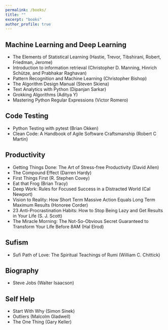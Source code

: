 ```yaml
---
permalink: /books/
title: ""
excerpt: "books"
author_profile: true
---
```


## Machine Learning and Deep Learning
* The Elements of Statistical Learning (Hastie, Trevor, Tibshirani, Robert, Friedman, Jerome) 
* Introduction to information retrieval (Christopher D. Manning, Hinrich Schütze, and Prabhakar Raghavan)
* Pattern Recognition and Machine Learning (Christopher Bishop)
* The Algorithm Design Manual (Steven Skiena)
* Text Analytics with Python (Dipanjan Sarkar) 
* Grokking Algorithms (Aditya Y) 
* Mastering Python Regular Expressions (Victor Romero)

## Code Testing
* Python Testing with pytest (Brian Okken) 
* Clean Code: A Handbook of Agile Software Craftsmanship (Robert C Martin) 

## Productivity
* Getting Things Done: The Art of Stress-free Productivity (David Allen) 
* The Compound Effect (Darren Hardy)
* First Things First (R. Stephen Covey)
* Eat that Frog (Brian Tracy)
* Deep Work: Rules for Focused Success in a Distracted World (Cal Newport)
* Vision to Reality: How Short Term Massive Action Equals Long Term Maximum Results (Honoree Corder)
* 23 Anti-Procrastination Habits: How to Stop Being Lazy and Get Results in Your Life (S. J. Scott)
* The Miracle Morning: The Not-So-Obvious Secret Guaranteed to Transform Your Life Before 8AM (Hal Elrod) 

## Sufism
* Sufi Path of Love: The Spiritual Teachings of Rumi (William C. Chittick) 

## Biography
* Steve Jobs (Walter Isaacson) 

## Self Help
* Start With Why (Simon Sinek)
* Outliers (Malcolm Gladwell)
* The One Thing (Gary Keller)
